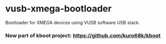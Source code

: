 # vusb-xmega-bootloader
Bootloader for XMEGA devices using VUSB software USB stack.

### **Now part of kboot project: https://github.com/kuro68k/kboot**
